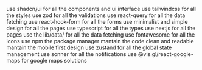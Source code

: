use shadcn/ui for all the components and ui interface
use tailwindcss for all the styles
use zod for all the validations
use react-query for all the data fetching
use react-hook-form for all the forms
use minimalist and simple design for all the pages
use typescript for all the types
use nextjs for all the pages
use the lib/data/ for all the data fetching
use fontawesome for all the icons
use npm the package manager
mantain the code clean and readable
mantain the mobile first design
use zustand for all the global state management
use sonner for all the notifications
use @vis.gl/react-google-maps for google maps solutions
